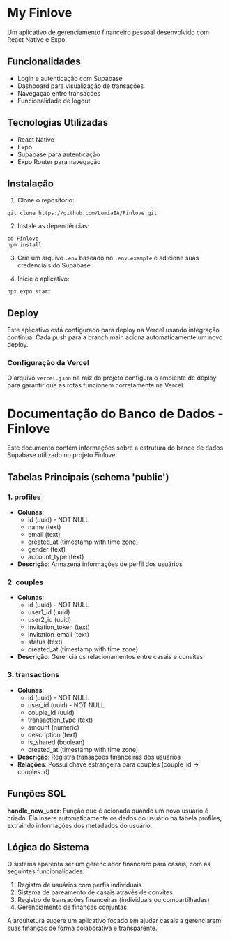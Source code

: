 # My Finlove

Um aplicativo de gerenciamento financeiro pessoal desenvolvido com React Native e Expo.

## Funcionalidades

- Login e autenticação com Supabase
- Dashboard para visualização de transações
- Navegação entre transações
- Funcionalidade de logout

## Tecnologias Utilizadas

- React Native
- Expo
- Supabase para autenticação
- Expo Router para navegação

## Instalação

1. Clone o repositório:
```
git clone https://github.com/LumiaIA/Finlove.git
```

2. Instale as dependências:
```
cd Finlove
npm install
```

3. Crie um arquivo `.env` baseado no `.env.example` e adicione suas credenciais do Supabase.

4. Inicie o aplicativo:
```
npx expo start
```

## Deploy

Este aplicativo está configurado para deploy na Vercel usando integração contínua. Cada push para a branch main aciona automaticamente um novo deploy.

### Configuração da Vercel

O arquivo `vercel.json` na raiz do projeto configura o ambiente de deploy para garantir que as rotas funcionem corretamente na Vercel.

# Documentação do Banco de Dados - Finlove

Este documento contém informações sobre a estrutura do banco de dados Supabase utilizado no projeto Finlove.

## Tabelas Principais (schema 'public')

### 1. profiles
- **Colunas**: 
  - id (uuid) - NOT NULL
  - name (text)
  - email (text)
  - created_at (timestamp with time zone)
  - gender (text)
  - account_type (text)
- **Descrição**: Armazena informações de perfil dos usuários

### 2. couples
- **Colunas**:
  - id (uuid) - NOT NULL
  - user1_id (uuid)
  - user2_id (uuid)
  - invitation_token (text)
  - invitation_email (text)
  - status (text)
  - created_at (timestamp with time zone)
- **Descrição**: Gerencia os relacionamentos entre casais e convites

### 3. transactions
- **Colunas**:
  - id (uuid) - NOT NULL
  - user_id (uuid) - NOT NULL
  - couple_id (uuid)
  - transaction_type (text)
  - amount (numeric)
  - description (text)
  - is_shared (boolean)
  - created_at (timestamp with time zone)
- **Descrição**: Registra transações financeiras dos usuários
- **Relações**: Possui chave estrangeira para couples (couple_id → couples.id)

## Funções SQL

**handle_new_user**: Função que é acionada quando um novo usuário é criado. Ela insere automaticamente os dados do usuário na tabela profiles, extraindo informações dos metadados do usuário.

## Lógica do Sistema

O sistema aparenta ser um gerenciador financeiro para casais, com as seguintes funcionalidades:

1. Registro de usuários com perfis individuais
2. Sistema de pareamento de casais através de convites
3. Registro de transações financeiras (individuais ou compartilhadas)
4. Gerenciamento de finanças conjuntas

A arquitetura sugere um aplicativo focado em ajudar casais a gerenciarem suas finanças de forma colaborativa e transparente.
